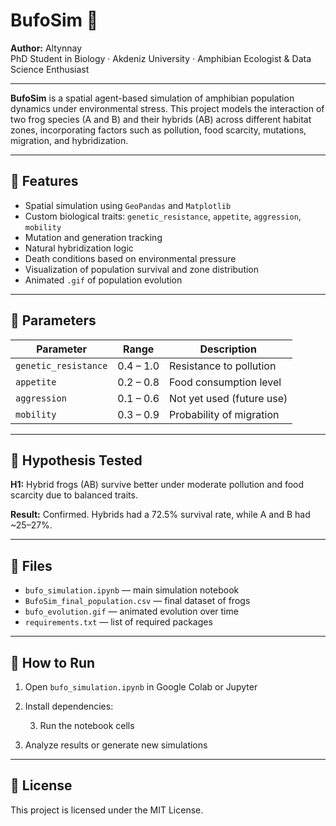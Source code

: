 # BufoSim 🐸

**Author:** Altynnay  
PhD Student in Biology · Akdeniz University · Amphibian Ecologist & Data Science Enthusiast

---

**BufoSim** is a spatial agent-based simulation of amphibian population dynamics under environmental stress. This project models the interaction of two frog species (A and B) and their hybrids (AB) across different habitat zones, incorporating factors such as pollution, food scarcity, mutations, migration, and hybridization.

---

## 📌 Features

- Spatial simulation using `GeoPandas` and `Matplotlib`
- Custom biological traits: `genetic_resistance`, `appetite`, `aggression`, `mobility`
- Mutation and generation tracking
- Natural hybridization logic
- Death conditions based on environmental pressure
- Visualization of population survival and zone distribution
- Animated `.gif` of population evolution

---

## 🔬 Parameters

| Parameter           | Range         | Description |
|---------------------|---------------|-------------|
| `genetic_resistance` | 0.4 – 1.0     | Resistance to pollution |
| `appetite`           | 0.2 – 0.8     | Food consumption level |
| `aggression`         | 0.1 – 0.6     | Not yet used (future use) |
| `mobility`           | 0.3 – 0.9     | Probability of migration |

---

## 🧪 Hypothesis Tested

**H1:** Hybrid frogs (AB) survive better under moderate pollution and food scarcity due to balanced traits.

**Result:** Confirmed. Hybrids had a 72.5% survival rate, while A and B had ~25–27%.

---

## 📂 Files

- `bufo_simulation.ipynb` — main simulation notebook
- `BufoSim_final_population.csv` — final dataset of frogs
- `bufo_evolution.gif` — animated evolution over time
- `requirements.txt` — list of required packages

---

## 🚀 How to Run

1. Open `bufo_simulation.ipynb` in Google Colab or Jupyter
2. Install dependencies:

   3. Run the notebook cells
4. Analyze results or generate new simulations
---

## 📄 License

This project is licensed under the MIT License.
